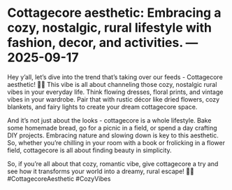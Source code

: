 # Cottagecore aesthetic: Embracing a cozy, nostalgic, rural lifestyle with fashion, decor, and activities. — 2025-09-17

Hey y’all, let’s dive into the trend that’s taking over our feeds - Cottagecore aesthetic! 🌿🏡 This vibe is all about channeling those cozy, nostalgic rural vibes in your everyday life. Think flowing dresses, floral prints, and vintage vibes in your wardrobe. Pair that with rustic décor like dried flowers, cozy blankets, and fairy lights to create your dream cottagecore space.

And it’s not just about the looks - cottagecore is a whole lifestyle. Bake some homemade bread, go for a picnic in a field, or spend a day crafting DIY projects. Embracing nature and slowing down is key to this aesthetic. So, whether you’re chilling in your room with a book or frolicking in a flower field, cottagecore is all about finding beauty in simplicity.

So, if you’re all about that cozy, romantic vibe, give cottagecore a try and see how it transforms your world into a dreamy, rural escape! 🌻✨ #CottagecoreAesthetic #CozyVibes